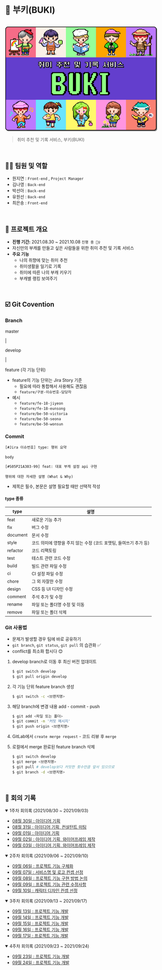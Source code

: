 # 🔮 부키(BUKI)

<br>

<img src="images/buki_banner.png" alt="Buki Banner" width="500px"/>

> 취미 추천 및 기록 서비스, 부키(BUKI)

<br>

## 🧑‍💻 팀원 및 역할

- 원지연 : `Front-end` , `Project Manager`
- 김나영 : `Back-end`
- 박선아 : `Back-end`
- 유원선 : `Back-end`
- 최은송 : `Front-end`

<br>

## 📆 프로젝트 개요

- **진행 기간:** 2021.08.30 ~ 2021.10.08  `진행 중 🏃‍♀️`
- 자신만의 부캐를 만들고 싶은 사람들을 위한 취미 추천 및 기록 서비스
- **주요 기능**
  - 나의 취향에 맞는 취미 추천
  - 취미생활을 일기로 기록
  - 취미에 따른 나의 부캐 키우기
  - 부캐별 랭킹 보여주기

<br>

## ☑️ Git Covention

### Branch

master

|

develop

|

feature (각 기능 단위)

- feature의 기능 단위는 Jira Story 기준
    - 필요에 따라 통합해서 사용해도 괜찮음
    - `feature/구분-이슈번호-담당자`
- 예시
    - `feature/fe-18-jiyeon`
    - `feature/fe-18-eunsong`
    - `feature/be-50-victoria`
    - `feature/be-50-seona`
    - `feature/be-50-wonsun`

### Commit

```
[#Jira 이슈번호] type: 행위 요약

body
```

```
[#S05P21A303-99] feat: 대표 부캐 설정 api 구현

행위에 대한 자세한 설명 (What & Why)
```

- 제목은 필수, 본문은 설명 필요할 때만 선택적 작성

#### type 종류

| type     | 설명                                                         |
| -------- | ------------------------------------------------------------ |
| feat     | 새로운 기능 추가                                             |
| fix      | 버그 수정                                                    |
| document     | 문서 수정                                                    |
| style    | 코드 의미에 영향을 주지 않는 수정 (코드 포맷팅, 들여쓰기 추가 등) |
| refactor | 코드 리팩토링                                                |
| test     | 테스트 관련 코드 수정                                        |
| build    | 빌드 관련 파일 수정                                          |
| ci       | CI 설정 파일 수정                                            |
| chore    | 그 외 자잘한 수정                                            |
| design   | CSS 등 UI 디자인 수정                                        |
| comment  | 주석 추가 및 수정                                            |
| rename   | 파일 또는 폴더명 수정 및 이동                                |
| remove   | 파일 또는 폴더 삭제                                          |

### Git 사용법

- 문제가 발생할 경우 팀에 바로 공유하기
- `git branch`, `git status`, `git pull` 의 습관화 ✅
- conflict를 최소화 합시다 😊

1. develop branch로 이동 후 최신 버전 업데이트

    ```bash
    $ git switch develop
    $ git pull origin develop
    ```

2. 각 기능 단위 feature branch 생성

    ```bash
    $ git switch -c <브랜치명>
    ```

3. 해당 branch에 변경 내용 add - commit - push

    ```bash
    $ git add <파일 또는 폴더>
    $ git commit -m '커밋 메시지'
    $ git push origin <브랜치명>
    ```

4. GitLab에서 `create merge request` - 코드 리뷰 후 `merge`
5. 로컬에서 merge 완료된 feature branch 삭제

    ```bash
    $ git switch develop
    $ git merge <브랜치명>
    $ git pull # develop보다 커밋한 횟수만큼 앞서 있으므로
    $ git branch -d <브랜치명>
    ```

<br>

## 📝 회의 기록

<details open>
  <summary>1주차 회의록 (2021/08/30 ~ 2021/09/03)</summary>
  <ul>
      <li><a href="./document/dev_log/20210830_회의록.md">08월 30일 : 아이디어 기획</a></li>
      <li><a href="./document/dev_log/20210831_회의록.md">08월 31일 : 아이디어 기획, 컨설턴트 미팅</a></li>
      <li><a href="./document/dev_log/20210901_회의록.md">09월 01일 : 아이디어 기획</a></li>
      <li><a href="./document/dev_log/20210902_회의록.md">09월 02일 : 아이디어 기획, 와이어프레임 제작</a></li>
      <li><a href="./document/dev_log/20210903_회의록.md">09월 03일 : 아이디어 기획, 와이어프레임 제작</a></li>
  </ul>
</details>

<details open>
  <summary>2주차 회의록 (2021/09/06 ~ 2021/09/10)</summary>
  <ul>
      <li><a href="./document/dev_log/20210906_회의록.md">09월 06일 : 프로젝트 기능 구체화</a></li>
      <li><a href="./document/dev_log/20210907_회의록.md">09월 07일 : 서비스명 및 로고 컨셉 선정</a></li>
      <li><a href="./document/dev_log/20210908_회의록.md">09월 08일 : 프로젝트 기능 구현 방법 논의</a></li>
      <li><a href="./document/dev_log/20210909_회의록.md">09월 09일 : 프로젝트 기능 관련 수정사항</a></li>
      <li><a href="./document/dev_log/20210910_회의록.md">09월 10일 : 캐릭터 디자인 컨셉 선정</a></li>
  </ul>
</details>
<details open>
  <summary>3주차 회의록 (2021/09/13 ~ 2021/09/17)</summary>
  <ul>
      <li><a href="./document/dev_log/20210913_회의록.md">09월 13일 : 프로젝트 기능 개발</a></li>
      <li><a href="./document/dev_log/20210914_회의록.md">09월 14일 : 프로젝트 기능 개발</a></li>
      <li><a href="./document/dev_log/20210915_회의록.md">09월 15일 : 프로젝트 기능 개발</a></li>
      <li><a href="./document/dev_log/20210916_회의록.md">09월 16일 : 프로젝트 기능 개발</a></li>
      <li><a href="./document/dev_log/20210917_회의록.md">09월 17일 : 프로젝트 기능 개발</a></li>
  </ul>
</details>
<details open>
  <summary>4주차 회의록 (2021/09/23 ~ 2021/09/24)</summary>
  <ul>
      <li><a href="./document/dev_log/20210923_회의록.md">09월 23일 : 프로젝트 기능 개발</a></li>
      <li><a href="./document/dev_log/20210924_회의록.md">09월 24일 : 프로젝트 기능 개발</a></li>
  </ul>
</details>
